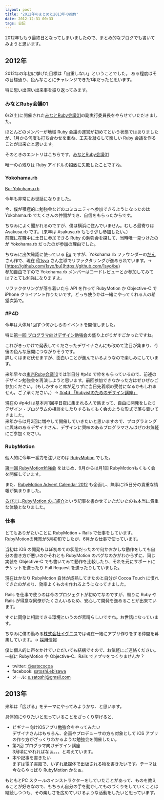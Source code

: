 ```yaml
---
layout: post
title: "2012年のまとめと2013年の抱負"
date: 2012-12-31 00:33
tags: 日記
---
```

2012年ももう最終日となってしまいましたので、まとめ的なブログでも書いてみようと思います。


## 2012年

2012年の年初に挙げた目標は「自重しない」ということでした。
ある程度はその目標通り、色んなことにチャレンジできた1年だったと思います。

特に思い出深い出来事を振り返ってみます。


### みなとRuby会議01

6/2(土)に開催された[みなとRuby会議01](http://regional.rubykaigi.org/minato01)の副実行委員長をやらせていただきました。

ほとんどのメンバーが地域 Ruby 会議の運営が初めてという状態ではありましたが、1月から何度も打ち合わせを重ね、工夫を凝らして楽しい Ruby 会議を作ることが出来たと思います。

そのときのエントリはこちらです。[みなとRuby会議01](http://satococoa.github.com/blog/2012/06/04/minato-rubykaigi-01/)

唯一の心残りは Ruby アイドルの招致に失敗したことですね。


### Yokohama.rb

[Bu: Yokohama.rb](http://bukt.org/groups/3)

今年も非常にお世話になりました。

今、僕が積極的に勉強会などのコミュニティへ参加できるようになったのは Yokohama.rb でたくさんの仲間ができ、自信をもらったからです。

ちなみによく聞かれるのですが、僕は横浜に住んでいません。むしろ最寄りは Asakusa.rb です。（来年は Asakusa.rb ももう少し参加したい。）  
前職に在職中に土日に参加できる Ruby の勉強会を探して、当時唯一見つけたのが Yokohama.rb だったのが参加の理由でした。

ちなみに出欠確認に使っている [Bu](http://bukt.org/) ですが、Yokohama.rb ファウンダーの[だん](https://twitter.com/dan5ya)さん作で、現在 [@1syo](https://twitter.com/1syo) さん主導でリファクタリングが進められています。→ [https://github.com/1syo/bu](https://github.com/1syo/bu)  
参加自由ですので Yokohama.rb メンバーはコードレビューとか参加してみては？とても勉強になりますよ。

リファクタリングが落ち着いたら API を作って RubyMotion か Objective-C で iPhone クライアント作りたいです。どっち使うかは一緒にやってくれる人の希望次第で。


### #P4D

今年は大体月1回ずつ何かしらのイベントを開催しました。

特に[第一回 プログラマ向けデザイン勉強会](http://connpass.com/event/1185/)の盛り上がりがすごかったですね。

これがきっかけで発表してくださったデザイナさんにも改めて注目が集まり、今後の色んな展開につながりそうです。  
詳しくはまだ伏せますが、面白いことが進んでいるようなので楽しみにしています。

来年早々の[東京Ruby会議10](http://tokyo10.rubykaigi.info)では半日分 #p4d で枠をもらっているので、前述のデザイン勉強会を再演しようと思います。前回参加できなかった方はぜひぜひご参加ください。（もしかすると席が足りずに当日先着順の受付になるかもしれません。ご了承ください。）→ [#p4d 「Rubyistのためのデザイン講座」](http://tokyo10.rubykaigi.info/workshops/p4d)

現在の #p4d は基本月1回平日夜に集まれる人で集まって、自由に開発をしたりデザイン・プログラムの相談をしたりするもくもく会のような形式で落ち着いてきました。  
来年からは月2回に増やして開催していきたいと思いますので、プログラミングに興味のあるデザイナさん、デザインに興味のあるプログラマさんはぜひお気軽にご参加ください。


### RubyMotion

個人的に今年一番力を注いだのは [RubyMotion](http://www.rubymotion.com) でした。

[第一回 RubyMotion勉強会](http://connpass.com/event/665/) をはじめ、9月からは月1回 RubyMotionもくもく会を開催しています。

また、[RubyMotion Advent Calendar 2012](http://www.adventar.org/calendars/18) も企画し、無事に25日分の貴重な情報が集まりました。

[るびま](http://jp.rubyist.net/magazine/)に[RubyMotion のご紹介](http://jp.rubyist.net/magazine/?0039-IntroductionToRubyMotion)という記事を書かせていただいたのも本当に貴重な体験となりました。


### 仕事

とてもありがたいことに RubyMotion + Rails で仕事をしています。  
RubyMotionの発売が5月初旬でしたが、6月から仕事で使っています。

当初は iOS の開発もほぼ初めての状態だったので何かおかしな動作をしても自分の書き方が悪いのかそれとも RubyMotion のバグなのかがわからずに、同じ実装を Objective-C でも書いてみて動作を比較したり、それを元にサポートにチケットを送ったり Pull Request を送ったりしていました。

現在はかなり RubyMotion 自体が成熟してきたのと自分が Cocoa Touch に慣れてきたのがあり、効率よくものを作れるようになってきました。

Rails を仕事で使うのは今のプロジェクトが初めてなのですが、周りに Ruby や Rails が得意な同僚がたくさんいるため、安心して開発を進めることが出来ています。

すぐに同僚に相談できる環境というのが素晴らしいですね。お世話になっています。

ちなみに僕の勤める[株式会社イグニス](http://1923.co.jp)では現在一緒にアプリ作りをする仲間を募集しています。→ [採用情報](http://1923.co.jp/recruit.html)

僕に個人的に声をかけていただいても結構ですので、お気軽にご連絡ください。一緒に RubyMotion や Objective-C、Rails でアプリをつくりませんか？

- twitter: [@satococoa](https://twitter.com/satococoa)
- facebook: [satoshi.ebisawa](https://www.facebook.com/satoshi.ebisawa)
- メール: e.satoshi@gmail.com

## 2013年

来年は「広げる」をテーマにやってみようかな、と思います。

具体的にやりたいと思っていることをざっくり挙げると、

- ビギナー向けiOSアプリ勉強会をやってみたい  
デザイナさんはもちろん、企画やプロデューサの方も対象として iOS アプリの作り方がざっくりわかるような勉強会を開催したい。
- 第2回 プログラマ向けデザイン講座  
3月頃にやれればなぁ。。。と考えています。
- 本や記事を書きたい  
まずは電子書籍で、いずれ紙媒体で出版される物を書きたいです。テーマは今ならやっぱり RubyMotion かなぁ。

もともとPC スクールのインストラクターをしていたことがあって、ものを教えることが好きなので、もちろん自分の手を動かしてものづくりをしていくことは継続しつつも、その楽しさを広めていけるような活動をしたいと思っています。
